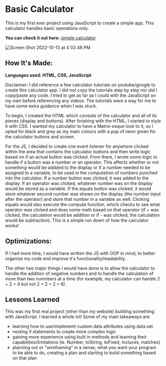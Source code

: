 # Basic Calculator

This is my first ever project using JavaScript to create a simple app. This calculator handles basic operations only.

**You can check it out here:** [simple calculator](https://simple-calculator-hwm.netlify.app)

![Screen Shot 2022-10-13 at 4 03 48 PM](https://user-images.githubusercontent.com/103898493/195698689-b6b45c3e-54f7-4cf1-a47b-9ddd20285a1d.png)

## How It's Made:
**Languages used: HTML, CSS, JavaScript**

Disclaimer: I did reference a few calculator tutorials on youtube/google to create this calculator app. I did not copy the tutorials step by step nor did I copy/paste any code. I tried to get as far as I could with the JavaScript on my own before referencing any videos. The tutorials were a way for me to have some extra guidance when I was stuck. 

To begin, I created the HTML which consists of the calculator and all of its pieces (display and buttons). After finishing with the HTML, I started to 
style it with CSS. I wanted my calculator to have a Matrix-esque look to it, so I opted for black and grey as my main colours with a pop of neon green for
the calculator buttons and screen. 

For the JS, I decided to create one event listener for anywhere clicked within the area that contains the calculator buttons and then write logic based on
if an actual button was clicked. From there, I wrote some logic to handle if a button was a number or an operator. This affects whether or not something 
would be addded to the display or if a number needed to be assigned to a variable, to be used in the computation of numbers punched into the calculator.
If a number button was clicked, it was added to the display. If an operator was clicked, whatever number was on the display would be stored as a variable. 
If the equals button was clicked, it would store whatever second number was shown on the display (the number input after the operator)
and store that number in a variable as well. Clicking equals would also execute the compute function, which checks to see what operator was clicked and
does some math based on that operator (if + was clicked, the calculation would be addition or if - was clicked, the calculation would be subtraction). 
This is a simple run down of how the calculator works!

## Optimizations:
If I had more time, I would have written the JS with OOP in mind, to better organize my code and improve it's functionality/readability. 

The other two major things I would have done is to allow the calculator to handle the addition of negative numbers and to handle the calculation of more 
than two numnbers at a time (for example, my calculator can handle 2 + 2 = 4 but not 2 + 2 + 2 = 6). 

## Lessons Learned
This was my first real project (other than my website) building something with JavaScript. I learned a whole lot! Some of my main takeaways are:
- learning how to use/implement custom data attributes using data.set
- nesting if statements to create more complex logic 
- gaining more experience using built in methods and learning their capabilities/limitations (ie. Number, toString, toFixed, incluces, matches)
- planning out or "wireframing" in a sense, what you want your program to be able to do, creating a plan and starting to build something based on that plan
